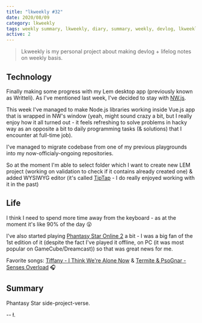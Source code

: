 ```yaml
---
title: "lkweekly #32"
date: 2020/08/09
category: lkweekly
tags: weekly summary, lkweekly, diary, summary, weekly, devlog, lkweekly2020
active: 2
---
```


> Lkweekly is my personal project about making devlog + lifelog notes on weekly basis.

## Technology

Finally making some progress with my Lem desktop app (previously known as Writteli). As I've mentioned last week, I've decided to stay with [NW.js](https://nwjs.io/).

This week I've managed to make Node.js libraries working inside Vue.js app that is wrapped in NW's window (yeah, might sound crazy a bit, but I really enjoy how it all turned out - it feels refreshing to solve problems in hacky way as an opposite a bit to daily programming tasks (& solutions) that I encounter at full-time job).

I've managed to migrate codebase from one of my previous playgrounds into my now-officialy-ongoing repositories.

So at the moment I'm able to select folder which I want to create new LEM project (working on validation to check if it contains already created one) & added WYSIWYG editor (it's called [TipTap](https://tiptap.scrumpy.io/) - I do really enjoyed working with it in the past)

## Life

I think I need to spend more time away from the keyboard - as at the moment it's like 90% of the day 😮

I've also started playing [Phantasy Star Online 2](https://store.steampowered.com/app/1056640/Phantasy_Star_Online_2/) a bit - I was a big fan of the 1st edition of it (despite the fact I've played it offline, on PC (it was most popular on GameCube/Dreamcast)) so that was great news for me.

Favorite songs: [Tiffany - I Think We're Alone Now](https://open.spotify.com/track/4uvjOKsp7mSjrDhWdkLPBY?si=4eFE8e3bSA2aPwM9ZrSEZg) & [Termite & PsoGnar - Senses Overload](https://open.spotify.com/track/5uvJFkaN571MYOyNODQtze?si=R17ua9thTvulEUjy8mwrJg) 🎧

## Summary

Phantasy Star side-project-verse.

-- ł.
